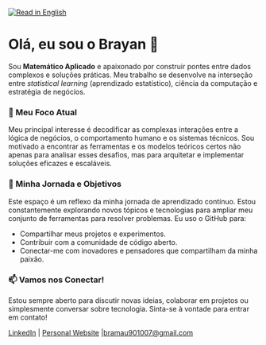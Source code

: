 [![Read in English](https://img.shields.io/badge/Read%20in-English-green)](README.md)

# Olá, eu sou o Brayan 👋

Sou **Matemático Aplicado** e apaixonado por construir pontes entre dados complexos e soluções práticas. Meu trabalho se desenvolve na interseção entre *statistical learning* (aprendizado estatístico), ciência da computação e estratégia de negócios.

### 🔭 Meu Foco Atual

Meu principal interesse é decodificar as complexas interações entre a lógica de negócios, o comportamento humano e os sistemas técnicos. Sou motivado a encontrar as ferramentas e os modelos teóricos certos não apenas para analisar esses desafios, mas para arquitetar e implementar soluções eficazes e escaláveis.

### 🌱 Minha Jornada e Objetivos

Este espaço é um reflexo da minha jornada de aprendizado contínuo. Estou constantemente explorando novos tópicos e tecnologias para ampliar meu conjunto de ferramentas para resolver problemas. Eu uso o GitHub para:
* Compartilhar meus projetos e experimentos.
* Contribuir com a comunidade de código aberto.
* Conectar-me com inovadores e pensadores que compartilham da minha paixão.

### 📫 Vamos nos Conectar!

Estou sempre aberto para discutir novas ideias, colaborar em projetos ou simplesmente conversar sobre tecnologia. Sinta-se à vontade para entrar em contato!

[LinkedIn](https://www.linkedin.com/in/brayan-mauricio-rodriguez-garzon/) | [Personal Website](https://sites.google.com/view/brayanmauricio/about-me) |[bramau901007@gmail.com](mailto:bramau901007@gmail.com)
